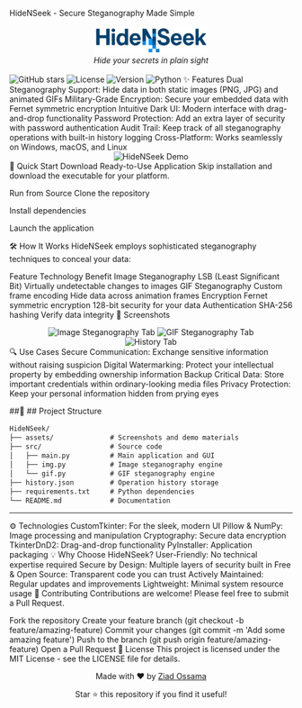 HideNSeek - Secure Steganography Made Simple
<div align="center"> <img src="assets/HideNSeek Digital Typography Design-Photoroom.png" alt="HideNSeek Logo" width="200"/> <br> <em>Hide your secrets in plain sight</em> <br><br> </div>
<img alt="GitHub stars" src="https://img.shields.io/github/stars/your-username/hidenseek?style=social">
<img alt="License" src="https://img.shields.io/badge/license-MIT-blue">
<img alt="Version" src="https://img.shields.io/badge/version-1.0.0-brightgreen">
<img alt="Python" src="https://img.shields.io/badge/python-3.8+-yellow">
✨ Features
Dual Steganography Support: Hide data in both static images (PNG, JPG) and animated GIFs
Military-Grade Encryption: Secure your embedded data with Fernet symmetric encryption
Intuitive Dark UI: Modern interface with drag-and-drop functionality
Password Protection: Add an extra layer of security with password authentication
Audit Trail: Keep track of all steganography operations with built-in history logging
Cross-Platform: Works seamlessly on Windows, macOS, and Linux
<div align="center"> <img src="assets/demo.gif" alt="HideNSeek Demo" width="700"/> </div>
🚀 Quick Start
Download Ready-to-Use Application
Skip installation and download the executable for your platform.

Run from Source
Clone the repository

Install dependencies

Launch the application

🛠️ How It Works
HideNSeek employs sophisticated steganography techniques to conceal your data:

Feature	Technology	Benefit
Image Steganography	LSB (Least Significant Bit)	Virtually undetectable changes to images
GIF Steganography	Custom frame encoding	Hide data across animation frames
Encryption	Fernet symmetric encryption	128-bit security for your data
Authentication	SHA-256 hashing	Verify data integrity
📸 Screenshots
<div align="center"> <img src="assets/image-stego.png" alt="Image Steganography Tab" width="400"/> <img src="assets/gif-stego.png" alt="GIF Steganography Tab" width="400"/> <br> <img src="assets/history-tab.png" alt="History Tab" width="400"/> </div>
🔍 Use Cases
Secure Communication: Exchange sensitive information without raising suspicion
Digital Watermarking: Protect your intellectual property by embedding ownership information
Backup Critical Data: Store important credentials within ordinary-looking media files
Privacy Protection: Keep your personal information hidden from prying eyes

##🧩 ## Project Structure
```
HideNSeek/
├── assets/              # Screenshots and demo materials
├── src/                 # Source code
│   ├── main.py          # Main application and GUI
│   ├── img.py           # Image steganography engine
│   └── gif.py           # GIF steganography engine
├── history.json         # Operation history storage
├── requirements.txt     # Python dependencies
└── README.md            # Documentation

```
---
⚙️ Technologies
CustomTkinter: For the sleek, modern UI
Pillow & NumPy: Image processing and manipulation
Cryptography: Secure data encryption
TkinterDnD2: Drag-and-drop functionality
PyInstaller: Application packaging
💡 Why Choose HideNSeek?
User-Friendly: No technical expertise required
Secure by Design: Multiple layers of security built in
Free & Open Source: Transparent code you can trust
Actively Maintained: Regular updates and improvements
Lightweight: Minimal system resource usage
🤝 Contributing
Contributions are welcome! Please feel free to submit a Pull Request.

Fork the repository
Create your feature branch (git checkout -b feature/amazing-feature)
Commit your changes (git commit -m 'Add some amazing feature')
Push to the branch (git push origin feature/amazing-feature)
Open a Pull Request
📜 License
This project is licensed under the MIT License - see the LICENSE file for details.

<div align="center"> <p>Made with ❤️ by <a href="https://github.com/Ziad-Ossama">Ziad Ossama</a></p> <p>Star ⭐ this repository if you find it useful!</p> </div>
